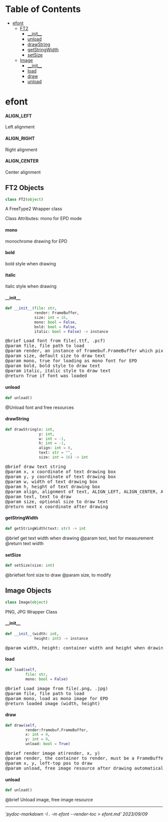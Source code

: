 # Table of Contents

* [efont](#efont)
  * [FT2](#efont.FT2)
    * [\_\_init\_\_](#efont.FT2.__init__)
    * [unload](#efont.FT2.unload)
    * [drawString](#efont.FT2.drawString)
    * [getStringWidth](#efont.FT2.getStringWidth)
    * [setSize](#efont.FT2.setSize)
  * [Image](#efont.Image)
    * [\_\_init\_\_](#efont.Image.__init__)
    * [load](#efont.Image.load)
    * [draw](#efont.Image.draw)
    * [unload](#efont.Image.unload)

<a id="efont"></a>

# efont
<a id="efont.ALIGN_LEFT"></a>

#### ALIGN\_LEFT

Left alignment

<a id="efont.ALIGN_RIGHT"></a>

#### ALIGN\_RIGHT

Right alignment

<a id="efont.ALIGN_CENTER"></a>

#### ALIGN\_CENTER

Center alignment

<a id="efont.FT2"></a>

## FT2 Objects

```python
class FT2(object)
```
A FreeType2 Wrapper class

Class Attributes:
mono for EPD mode

<a id="efont.FT2.mono"></a>

#### mono

monochrome drawing for EPD

<a id="efont.FT2.bold"></a>

#### bold

bold style when drawing

<a id="efont.FT2.italic"></a>

#### italic

italic style when drawing
<a id="efont.FT2.__init__"></a>

#### \_\_init\_\_

```python
def __init__(file: str,
             render: FrameBuffer,
             size: int = 16,
             mono: bool = False,
             bold: bool = False,
             italic: bool = False) -> instance
```
<pre>
@brief Load font from file(.ttf, .pcf)
@param file, file path to load
@param render, an instance of framebuf.FrameBuffer which pixel() method will be called when self.drawString()
@param size, default size to draw text
@param mono, true for loading as mono font for EPD
@param bold, bold style to draw text
@param italic, italic style to draw text
@return True if font was loaded
</pre>
<a id="efont.FT2.unload"></a>

#### unload

```python
def unload()
```

@Unload font and free resources

<a id="efont.FT2.drawString"></a>

#### drawString

```python
def drawString(x: int,
               y: int,
               w: int = -1,
               h: int = -1,
               align: int = 0,
               text: str = "",
               size: int = 16) -> int
```
<pre>
@brief draw text string
@param x, x coordinate of text drawing box
@param y, y coordinate of text drawing box
@param w, width of text drawing box
@param h, height of text drawing box
@param align, alignment of text, ALIGN_LEFT, ALIGN_CENTER, ALIGN_RIGHT
@param text, text to draw
@param size, optional size to draw text
@return next x coordinate after drawing
</pre>
<a id="efont.FT2.getStringWidth"></a>

#### getStringWidth

```python
def getStringWidth(text: str) -> int
```

@brief get text width when drawing
@param text, text for measurement
@return text width

<a id="efont.FT2.setSize"></a>

#### setSize

```python
def setSize(size: int)
```

@briefset font size to draw
@param size, to modify

<a id="efont.Image"></a>

## Image Objects

```python
class Image(object)
```
PNG, JPG Wrapper Class
<a id="efont.Image.__init__"></a>

#### \_\_init\_\_

```python
def __init__(width: int,
             height: int) -> instance
```
<pre>
@param width, height: container width and height when drawing
</pre>
<a id="efont.Image.load"></a>

#### load

```python
def load(self,
         file: str, 
         mono: bool = False)
```
<pre>
@brief Load image from file(.png, .jpg)
@param file, file path to load
@param mono, load as mono image for EPD
@return loaded image (width, height)
</pre>
<a id="efont.Image.draw"></a>

#### draw

```python
def draw(self, 
         render:framebuf.FrameBuffer, 
         x: int = 0, 
         y: int = 0, 
         unload: bool = True)
```
<pre>
@brief render image at(render, x, y)
@param render, the container to render, must be a FrameBuffer (derived) instance
@param x, y, left-top pos to draw
@param unload, free image resource after drawing automatically.
</pre>

<a id="efont.Image.unload"></a>

#### unload

```python
def unload()
```

@brief Unload image, free image resource

<hr>

*'pydoc-markdown -I . -m efont --render-toc > efont.md' 2023/09/09*
